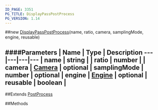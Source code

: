 ```yaml
---
ID_PAGE: 3351
PG_TITLE: DisplayPassPostProcess
PG_VERSION: 1.14
---
```

##new [DisplayPassPostProcess](page.php?p=3351)(name, ratio, camera, samplingMode, engine, reusable)

####Parameters
 | Name | Type | Description
---|---|---|---
 | name | string | 
 | ratio | number | 
 | camera | [Camera](page.php?p=3249) | 
optional | samplingMode | number | 
optional | engine | [Engine](page.php?p=3247) | 
optional | reusable | boolean | 
---

##Extends [PostProcess](page.php?p=3346)


##Methods
